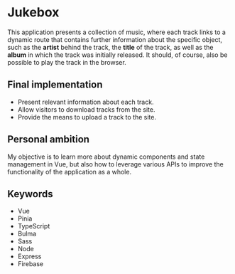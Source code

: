 # Jukebox

This application presents a collection of music, where each track links to a dynamic route that contains further information about the specific object, such as the **artist** behind the track, the **title** of the track, as well as the **album** in which the track was initially released. It should, of course, also be possible to play the track in the browser.

## Final implementation

- Present relevant information about each track.
- Allow visitors to download tracks from the site.
- Provide the means to upload a track to the site.

## Personal ambition

My objective is to learn more about dynamic components and state management in Vue, but also how to leverage various APIs to improve the functionality of the application as a whole.

## Keywords

- Vue
- Pinia
- TypeScript
- Bulma
- Sass
- Node
- Express
- Firebase
